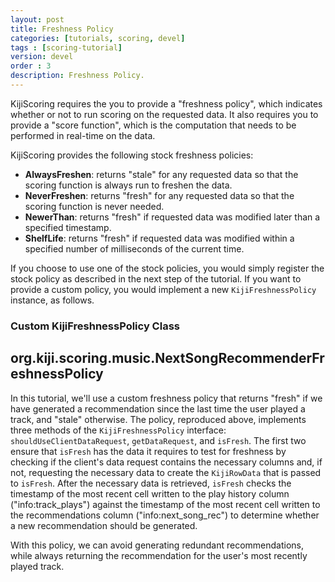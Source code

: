 ```yaml
---
layout: post
title: Freshness Policy
categories: [tutorials, scoring, devel]
tags : [scoring-tutorial]
version: devel
order : 3
description: Freshness Policy.
---
```

KijiScoring requires the you to provide a "freshness policy", which indicates
whether or not to run scoring on the requested data. It also requires you to provide
a "score function", which is the computation that needs to be performed in real-time
on the data.

KijiScoring provides the following stock freshness policies:

*  **AlwaysFreshen**: returns "stale" for any requested data so that the scoring
   function is always run to freshen the data.
*  **NeverFreshen**: returns "fresh" for any requested data so that the scoring function
   is never needed.
*  **NewerThan**: returns "fresh" if requested data was modified later than a specified
   timestamp.
*  **ShelfLife**: returns "fresh" if requested data was modified within a specified number
   of milliseconds of the current time.

If you choose to use one of the stock policies, you would simply register the stock policy
as described in the next step of the tutorial. If you want to provide a custom policy,
you would implement a new `KijiFreshnessPolicy` instance, as follows.

### Custom KijiFreshnessPolicy Class

<div id="accordion-container">
  <h2 class="accordion-header">org.kiji.scoring.music.NextSongRecommenderFreshnessPolicy</h2>
  <div class="accordion-content">
    <script src="http://gist-it.appspot.com/github/kijiproject/kiji-scoring-music/raw/{{site.scoring_devel_branch}}/src/main/java/org/kiji/scoring/music/NextSongRecommenderFreshnessPolicy.java"> </script>
  </div>
</div>


In this tutorial, we'll use a custom freshness policy that returns "fresh" if we have
generated a recommendation since the last time the user played a track, and "stale"
otherwise. The policy, reproduced above, implements three methods of the
`KijiFreshnessPolicy` interface: `shouldUseClientDataRequest`, `getDataRequest`, and
`isFresh`. The first two ensure that `isFresh` has the data it requires to test for
freshness by checking if the client's data request contains the necessary columns and,
if not, requesting the necessary data to create the `KijiRowData` that is passed to
`isFresh`. After the necessary data is retrieved, `isFresh` checks the timestamp of
the most recent cell written to the play history column ("info:track_plays") against
the timestamp of the most recent cell written to the recommendations column
("info:next_song_rec") to determine whether a new recommendation should be generated.

With this policy, we can avoid generating redundant recommendations, while always
returning the recommendation for the user's most recently played track.

